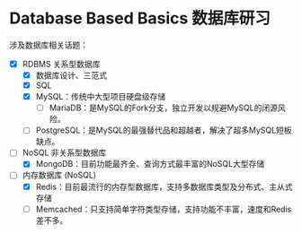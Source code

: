# Database Based Basics 数据库研习

涉及数据库相关话题：
- [x] RDBMS 关系型数据库
    - [x] 数据库设计、三范式
    - [x] SQL
    - [x] MySQL：传统中大型项目硬盘级存储
        - [ ] MariaDB：是MySQL的Fork分支，独立开发以规避MySQL的闭源风险。
    - [ ] PostgreSQL：是MySQL的最强替代品和超越者，解决了超多MySQL短板缺点。
- [ ] NoSQL 非关系型数据库
    - [x] MongoDB：目前功能最齐全、查询方式最丰富的NoSQL大型存储
- [ ] 内存数据库 (NoSQL)
    - [x] Redis：目前最流行的内存型数据库，支持多数据库类型及分布式、主从式存储
    - [ ] Memcached：只支持简单字符类型存储，支持功能不丰富，速度和Redis差不多。
